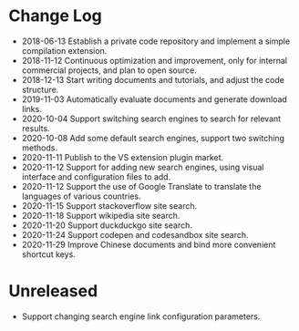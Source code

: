 # Change Log

- 2018-06-13 Establish a private code repository and implement a simple compilation extension.
- 2018-11-12 Continuous optimization and improvement, only for internal commercial projects, and plan to open source.
- 2018-12-13 Start writing documents and tutorials, and adjust the code structure.
- 2019-11-03 Automatically evaluate documents and generate download links.
- 2020-10-04 Support switching search engines to search for relevant results.
- 2020-10-08 Add some default search engines, support two switching methods.
- 2020-11-11 Publish to the VS extension plugin market.
- 2020-11-12 Support for adding new search engines, using visual interface and configuration files to add.
- 2020-11-12 Support the use of Google Translate to translate the languages of various countries.
- 2020-11-15 Support stackoverflow site search.
- 2020-11-18 Support wikipedia site search.
- 2020-11-20 Support duckduckgo site search.
- 2020-11-24 Support codepen and codesandbox site search.
- 2020-11-29 Improve Chinese documents and bind more convenient shortcut keys.

# Unreleased

- Support changing search engine link configuration parameters.
